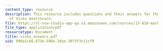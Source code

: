 ```yaml
---
content_type: resource
description: This resource includes questions and their answers for the case study
  of Vicks Healthcare.
file: https://ol-ocw-studio-app-qa.s3.amazonaws.com/courses/15-810-marketing-management-fall-2004/890a1c66873e596e2dae3073f3c11cf9_vicks_answers.pdf
file_type: application/pdf
resourcetype: Document
title: vicks_answers.pdf
uid: 890a1c66-873e-596e-2dae-3073f3c11cf9
---
```

